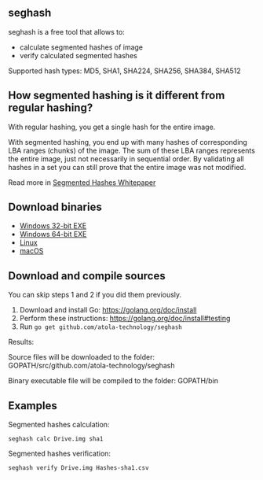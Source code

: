 ## seghash

seghash is a free tool that allows to:
- calculate segmented hashes of image
- verify calculated segmented hashes

Supported hash types: MD5, SHA1, SHA224, SHA256, SHA384, SHA512

## How segmented hashing is it different from regular hashing?

With regular hashing, you get a single hash for the entire image.

With segmented hashing, you end up with many hashes of corresponding LBA ranges (chunks) of the image. The sum of these LBA ranges represents the entire image, just not necessarily in sequential order. By validating all hashes in a set you can still prove that the entire image was not modified.

Read more in [Segmented Hashes Whitepaper](https://github.com/atola-technology/seghash/blob/master/Segmented%20Hashes%20White%20Paper.pdf)

## Download binaries

- [Windows 32-bit EXE](http://dl.atola.com/seghash/win32/seghash.exe)
- [Windows 64-bit EXE](http://dl.atola.com/seghash/win64/seghash.exe)
- [Linux](http://dl.atola.com/seghash/linux/seghash)
- [macOS](http://dl.atola.com/seghash/linux/macos)

## Download and compile sources

You can skip steps 1 and 2 if you did them previously.

1. Download and install Go: https://golang.org/doc/install
2. Perform these instructions: https://golang.org/doc/install#testing
3. Run `go get github.com/atola-technology/seghash`

Results:

Source files will be downloaded to the folder: GOPATH/src/github.com/atola-technology/seghash

Binary executable file will be compiled to the folder:  GOPATH/bin

## Examples 

Segmented hashes calculation:

`seghash calc Drive.img sha1`


Segmented hashes verification:

`seghash verify Drive.img Hashes-sha1.csv`

